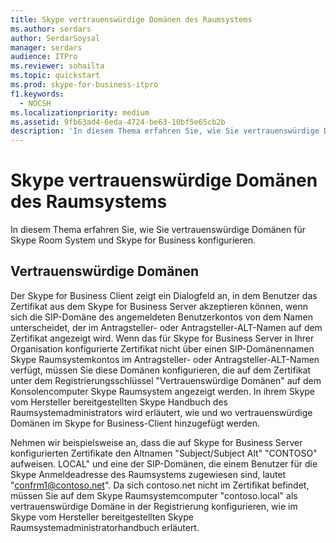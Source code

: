 ```yaml
---
title: Skype vertrauenswürdige Domänen des Raumsystems
ms.author: serdars
author: SerdarSoysal
manager: serdars
audience: ITPro
ms.reviewer: sohailta
ms.topic: quickstart
ms.prod: skype-for-business-itpro
f1.keywords:
  - NOCSH
ms.localizationpriority: medium
ms.assetid: 9fb63ad4-6eda-4724-be63-10bf5e65cb2b
description: 'In diesem Thema erfahren Sie, wie Sie vertrauenswürdige Domänen für Skype Room System und Skype for Business konfigurieren.'
---
```


# <a name="skype-room-system-trusted-domains"></a>Skype vertrauenswürdige Domänen des Raumsystems
 
In diesem Thema erfahren Sie, wie Sie vertrauenswürdige Domänen für Skype Room System und Skype for Business konfigurieren.
  
## <a name="trusted-domains"></a>Vertrauenswürdige Domänen

Der Skype for Business Client zeigt ein Dialogfeld an, in dem Benutzer das Zertifikat aus dem Skype for Business Server akzeptieren können, wenn sich die SIP-Domäne des angemeldeten Benutzerkontos von dem Namen unterscheidet, der im Antragsteller- oder Antragsteller-ALT-Namen auf dem Zertifikat angezeigt wird. Wenn das für Skype for Business Server in Ihrer Organisation konfigurierte Zertifikat nicht über einen SIP-Domänennamen Skype Raumsystemkontos im Antragsteller- oder Antragsteller-ALT-Namen verfügt, müssen Sie diese Domänen konfigurieren, die auf dem Zertifikat unter dem Registrierungsschlüssel "Vertrauenswürdige Domänen" auf dem Konsolencomputer Skype Raumsystem angezeigt werden. In ihrem Skype vom Hersteller bereitgestellten Skype Handbuch des Raumsystemadministrators wird erläutert, wie und wo vertrauenswürdige Domänen im Skype for Business-Client hinzugefügt werden. 
  
Nehmen wir beispielsweise an, dass die auf Skype for Business Server konfigurierten Zertifikate den Altnamen "Subject/Subject Alt" "CONTOSO" aufweisen. LOCAL" und eine der SIP-Domänen, die einem Benutzer für die Skype Anmeldeadresse des Raumsystems zugewiesen sind, lautet "confrm1@contoso.net". Da sich contoso.net nicht im Zertifikat befindet, müssen Sie auf dem Skype Raumsystemcomputer "contoso.local" als vertrauenswürdige Domäne in der Registrierung konfigurieren, wie im Skype vom Hersteller bereitgestellten Skype Raumsystemadministratorhandbuch erläutert. 
  

